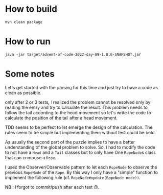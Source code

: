 # How to build

```
mvn clean package
```

# How to run

```
java -jar target/advent-of-code-2022-day-09-1.0.0-SNAPSHOT.jar
```

# Some notes

Let's get started with the parsing for this time and just try to have a code as clean as possible.

only after 2 or 3 tests, I realized the problem cannot be resolved only by reading the entry and try to calculate the result.
This problem needs to follow the tail according to the head movement so let's write the code to calculate the position of the tail after a head movement.

TDD seems to be perfect to let emerge the design of the calculation.
The rules seem to be simple but implementing them without test could be bold.

As usually the second part of the puzzle implies to have a better understanding of the global problem to solve.
So, I had to modify the code to not have a `Head` and a `Tail` classes but to only have One `RopeNode`s class that can compose a `Rope`.

I used the Observer/Observable pattern to let each `RopeNode` to observe the previous `RopeNode` of the `Rope`. By this way I only have a "simple" function to implement the following rule (cf. `RopeNode#update(RopeNode node))`.

NB : I forgot to commit/push after each test :confused:.